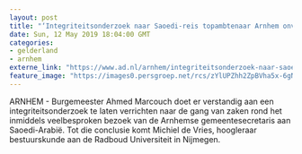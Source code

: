 ```yaml
---
layout: post
title: "‘Integriteitsonderzoek naar Saoedi-reis topambtenaar Arnhem onvermijdelijk’"
date: Sun, 12 May 2019 18:04:00 GMT
categories: 
- gelderland 
- arnhem 
externe_link: "https://www.ad.nl/arnhem/integriteitsonderzoek-naar-saoedi-reis-topambtenaar-arnhem-onvermijdelijk~af8002f1/"
feature_image: "https://images0.persgroep.net/rcs/zYlUPZhh2ZpBVha5x-6gNEto7VQ/diocontent/121165140/_fitwidth/400/?appId=21791a8992982cd8da851550a453bd7f&quality=0.7"
---
```


ARNHEM - Burgemeester Ahmed Marcouch doet er verstandig aan een integriteitsonderzoek te laten verrichten naar de gang van zaken rond het inmiddels veelbesproken bezoek van de Arnhemse gemeentesecretaris aan Saoedi-Arabië. Tot die conclusie komt Michiel de Vries, hoogleraar bestuurskunde aan de Radboud Universiteit in Nijmegen.

